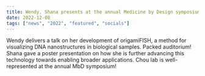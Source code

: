 ```yaml
---
title: Wendy, Shana presents at the annual Medicine by Design symposium 
date: 2022-12-08
tags: ["news", "2022", "featured", "socials"]
---
```


Wendy delivers a talk on her development of origamiFISH, a method for visualizing DNA nanostructures in biological samples. Packed auditorium! Shana gave a poster presentation on how she is further advancing this technology towards enabling broader applications. Chou lab is well-represented at the annual MbD symposium!


<!--more-->
